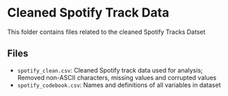 # Cleaned Spotify Track Data

This folder contains files related to the cleaned Spotify Tracks Datset

## Files
- `spotify_clean.csv`: Cleaned Spotify track data used for analysis; Removed non-ASCII characters, missing values and corrupted values
- `spotify_codebook.csv`: Names and definitions of all variables in dataset